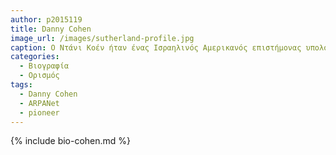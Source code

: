 ```yaml
---
author: p2015119
title: Danny Cohen
image_url: /images/sutherland-profile.jpg
caption: Ο Ντάνι Κοέν ήταν ένας Ισραηλινός Αμερικανός επιστήμονας υπολογιστών με ειδίκευση στη δικτύωση υπολογιστών. Συμμετείχε στο έργο ARPAnet και βοήθησε στην ανάπτυξη διαφόρων θεμελιωδών εφαρμογών για το Διαδίκτυο.
categories:
  - Βιογραφία 
  - Ορισμός 
tags:
  - Danny Cohen
  - ARPANet
  - pioneer
---
```


{% include bio-cohen.md %}

